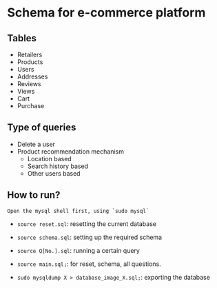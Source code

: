 # Schema for e-commerce platform

## Tables
 - Retailers
 - Products
 - Users
 - Addresses
 - Reviews
 - Views
 - Cart
 - Purchase

## Type of queries
 - Delete a user
 - Product recommendation mechanism
   - Location based
   - Search history based
   - Other users based

## How to run?
    Open the mysql shell first, using `sudo mysql`
 - `source reset.sql`: resetting the current database
 - `source schema.sql`: setting up the required schema
 - `source Q[No.].sql`: running a certain query

 - `source main.sql;`: for reset, schema, all questions.

 - `sudo mysqldump X > database_image_X.sql;`: exporting the database